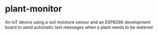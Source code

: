 # plant-monitor
An IoT device using a soil moisture sensor and an ESP8266 development board to send automatic text messages when a plant needs to be watered.
